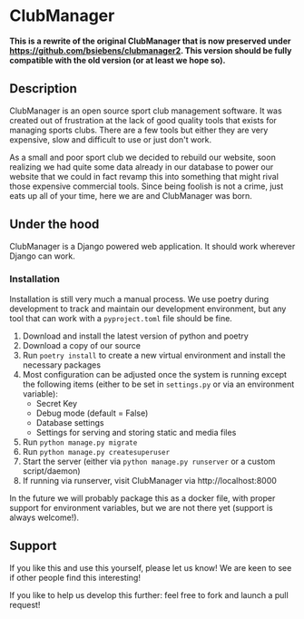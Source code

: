 # ClubManager

__This is a rewrite of the original ClubManager that is now preserved under https://github.com/bsiebens/clubmanager2. This version should be fully
compatible with the old version (or at least we hope so).__

## Description
ClubManager is an open source sport club management software. It was created out of frustration at 
the lack of good quality tools that exists for managing sports clubs. There are a few tools but either
they are very expensive, slow and difficult to use or just don't work.

As a small and poor sport club we decided to rebuild our website, soon realizing we had quite some data already in our database
to power our website that we could in fact revamp this into something that might rival those expensive commercial tools. Since being
foolish is not a crime, just eats up all of your time, here we are and ClubManager was born.

## Under the hood
ClubManager is a Django powered web application. It should work wherever Django can work.

### Installation
Installation is still very much a manual process. We use poetry during development to track and maintain our development environment,
but any tool that can work with a `pyproject.toml` file should be fine.
1. Download and install the latest version of python and poetry
2. Download a copy of our source
3. Run `poetry install` to create a new virtual environment and install the necessary packages
4. Most configuration can be adjusted once the system is running except the following items (either to be set in `settings.py` or via an environment variable):
   * Secret Key
   * Debug mode (default = False)
   * Database settings
   * Settings for serving and storing static and media files
5. Run `python manage.py migrate`
6. Run `python manage.py createsuperuser`
7. Start the server (either via `python manage.py runserver` or a custom script/daemon)
8. If running via runserver, visit ClubManager via http://localhost:8000

In the future we will probably package this as a docker file, with proper support for environment variables, but we are not there yet (support is always welcome!).

## Support
If you like this and use this yourself, please let us know! We are keen to see if other people find this interesting!

If you like to help us develop this further: feel free to fork and launch a pull request!

